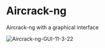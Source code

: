 # Aircrack-ng
Aircrack-ng with a graphical interface  

![Aircrack-ng-GUI-11-3-22](https://user-images.githubusercontent.com/22214754/199917525-0e56ae7f-da83-4518-bc2b-09934072362c.png)  
